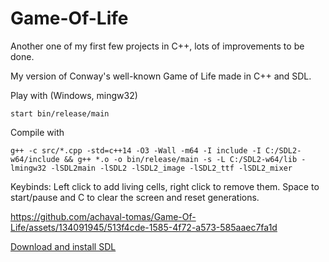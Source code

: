 # Game-Of-Life

Another one of my first few projects in C++, lots of improvements to be done.

My version of Conway's well-known Game of Life made in C++ and SDL.

Play with (Windows, mingw32)
````
start bin/release/main
````
Compile with
````
g++ -c src/*.cpp -std=c++14 -O3 -Wall -m64 -I include -I C:/SDL2-w64/include && g++ *.o -o bin/release/main -s -L C:/SDL2-w64/lib -lmingw32 -lSDL2main -lSDL2 -lSDL2_image -lSDL2_ttf -lSDL2_mixer
````

Keybinds:
Left click to add living cells, right click to remove them. Space to start/pause and C to clear the screen and reset generations.

https://github.com/achaval-tomas/Game-Of-Life/assets/134091945/513f4cde-1585-4f72-a573-585aaec7fa1d

[Download and install SDL](https://www.libsdl.org/)

